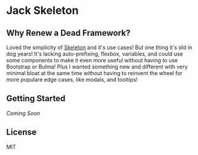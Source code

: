 # Jack Skeleton

## Why Renew a Dead Framework?

Loved the simplicity of [Skeleton](http://getskeleton.com) and it's use cases! But one thing it's old in dog years! It's lacking auto-prefixing, flexbox, variables, and could use some components to make it even more useful without having to use Bootstrap or Bulma! Plus I wanted something new and different with very minimal bloat at the same time without having to reinvent the wheel for more populare edge cases, like modals, and tooltips!

## Getting Started
*Coming Soon*

## License

MIT

